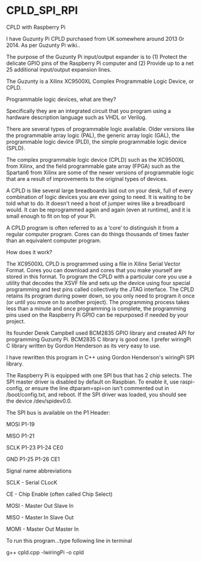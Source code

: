 # CPLD_SPI_RPI
CPLD with Raspberry Pi

I have Guzunty Pi CPLD purchased from UK somewhere around 2013 0r 2014. As per Guzunty Pi wiki..

The purpose of the Guzunty Pi input/output expander is to (1) Protect the delicate GPIO pins of the Raspberry Pi computer and
(2) Provide up to a net 25 additional input/output expansion lines.

The Guzunty is a Xilinx XC9500XL Complex Programmable Logic Device, or CPLD.

Programmable logic devices, what are they? 

Specifically they are an integrated circuit that you program using a hardware description language such as VHDL or Verilog.
 
There are several types of programmable logic available. Older versions like the programmable array logic (PAL), the generic array logic (GAL), the programmable logic device (PLD), the simple programmable logic device (SPLD). 
 
The complex programmable logic device (CPLD) such as the XC9500XL from Xilinx, and the field programmable gate array (FPGA) such as the Spartan6 from Xilinx are some of the newer versions of programmable logic that are a result of improvements to the original types of devices.

A CPLD is like several large breadboards laid out on your desk, full of every combination of logic devices you are ever going to need. It is waiting to be told what to do. It doesn't need a host of jumper wires like a breadboard would. It can be reprogrammed again and again (even at runtime), and it is small enough to fit on top of your Pi.

A CPLD program is often referred to as a ‘core’ to distinguish it from a regular computer program. Cores can do things thousands of times faster than an equivalent computer program.

How does it work?

The XC9500XL CPLD is programmed using a file in Xilinx Serial Vector Format. Cores you can download and cores that you make yourself are stored in this format. To program the CPLD with a particular core you use a utility that decodes the XSVF file and sets up the device using four special programming and test pins called collectively the JTAG interface. The CPLD retains its program during power down, so you only need to program it once (or until you move on to another project). The programming process takes less than a minute and once programming is complete, the programming pins used on the Raspberry Pi GPIO can be repurposed if needed by your project.

Its founder Derek Campbell used BCM2835 GPIO library and created API for programming Guzunty Pi. BCM2835 C library is good one. I prefer wiringPi C library written by Gordon Henderson as its very easy to use.

I have rewritten this program in C++ using Gordon Henderson's wiringPi SPI library.

The Raspberry Pi is equipped with one SPI bus that has 2 chip selects. The SPI master driver is disabled by default on Raspbian. To enable it, use raspi-config, or ensure the line dtparam=spi=on isn't commented out in /boot/config.txt, and reboot. If the SPI driver was loaded, you should see the device /dev/spidev0.0.

The SPI bus is available on the P1 Header:

MOSI    P1-19

MISO    P1-21

SCLK    P1-23   P1-24    CE0

GND     P1-25   P1-26    CE1

Signal name abbreviations

SCLK - Serial CLocK

CE   - Chip Enable (often called Chip Select)

MOSI - Master Out Slave In

MISO - Master In Slave Out

MOMI - Master Out Master In

To run this program...type following line in terminal

g++ cpld.cpp -lwiringPi -o cpld
